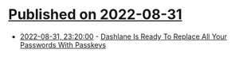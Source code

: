 # [Published on 2022-08-31](index.md)

* [2022-08-31, 23:20:00](https://yro.slashdot.org/story/22/08/31/2139215/dashlane-is-ready-to-replace-all-your-passwords-with-passkeys?utm_source=rss1.0mainlinkanon&utm_medium=feed) - [Dashlane Is Ready To Replace All Your Passwords With Passkeys](https://yro.slashdot.org/story/22/08/31/2139215/dashlane-is-ready-to-replace-all-your-passwords-with-passkeys?utm_source=rss1.0mainlinkanon&utm_medium=feed)
